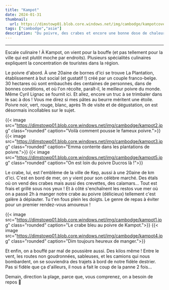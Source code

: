 ```yaml
---
title: "Kampot"
date: 2024-01-31
thumbnail:
  url: https://dimstowp01.blob.core.windows.net/img/cambodge/kampotcover.jpg
tags: ["cambodge","asie"]
description: "Du poivre, des crabes et encore une bonne dose de chaleur."
---
```

---

Escale culinaire !
À Kampot, on vient pour la bouffe (et pas tellement pour la ville qui est plutôt moche par endroits). Plusieurs spécialités culinaires expliquent la concentration de touristes dans la région.

Le poivre d'abord. À une 20aine de bornes d'ici se trouve La Plantation, établissement à but social (et gustatif !) créé par un couple franco-belge. 30 hectares où sont embauchés des centaines de personnes, dans de bonnes conditions, et où l'on récolte, paraît-il, le meilleur poivre du monde. Même Cyril Lignac se fournit ici. Et allez, encore un truc à se trimbaler dans le sac à dos ! Vous me direz si mes pâtes au beurre méritent une étoile. Poivre noir, vert, rouge, blanc, après 1h de visite et de dégustation, on est désormais incollables sur le sujet.

{{< image src="https://dimstowp01.blob.core.windows.net/img/cambodge/kampot2.jpg" class="rounded" caption="Voilà comment pousse le fameux poivre.">}}
{{< image src="https://dimstowp01.blob.core.windows.net/img/cambodge/kampot3.jpg" class="rounded" caption="Emma contente dans les plantations de poivre.">}}
{{< image src="https://dimstowp01.blob.core.windows.net/img/cambodge/kampot5.jpg" class="rounded" caption="On est loin du poivre Ducros là !">}}

Le crabe, lui, est l'emblème de la ville de Kep, aussi à une 20aine de km d'ici. C'est en bord de mer, on y vient pour son célèbre marché. Des étals où on vend des crabes mais aussi des crevettes, des calamars... Tout est frais et grillé sous nos yeux !
Et à côté s'enchaînent les restos vue mer où on a passé 2h à manger notre crabe au poivre (délicieux) tellement c'est galère à dépiauter. Tu t'en fous plein les doigts. Le genre de repas à éviter pour un premier rendez-vous amoureux !

{{< image src="https://dimstowp01.blob.core.windows.net/img/cambodge/kampot1.jpg" class="rounded" caption="Le crabe bleu au poivre de Kampot.">}}
{{< image src="https://dimstowp01.blob.core.windows.net/img/cambodge/kampot4.jpg" class="rounded" caption="Dim toujours heureux de manger.">}}

Et enfin, on a bouffé par mal de poussière aussi. Des kilos même ! Entre le vent, les routes non goudronnées, sableuses, et les camions qui nous bombardent, on se souviendra des trajets à bord de notre fidèle destrier.
Pas si fidèle que ça d'ailleurs, il nous a fait le coup de la panne 2 fois...

Demain, direction la plage, parce que, vous comprenez, on a besoin de repos 🌴

